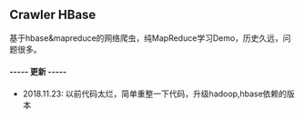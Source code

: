 ## Crawler HBase
 
基于hbase&mapreduce的网络爬虫，纯MapReduce学习Demo，历史久远，问题很多。


#### ----- 更新 -----
   - 2018.11.23: 以前代码太烂，简单重整一下代码，升级hadoop,hbase依赖的版本